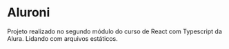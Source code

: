 # Aluroni

Projeto realizado no segundo módulo do curso de React com Typescript da Alura. Lidando com arquivos estáticos.

